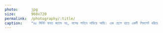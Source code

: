 ```yaml
---
photo:      jpg
size:       960x720
permalink:  /photography/:title/
caption:    "৪৫ মিনিট যাবত জ্যামে নয়, বাসের লাইনে দাড়িয়ে আছি। এক ছেলে হাতে একটি লিফলেট ধরিয়ে দিয়ে গেল। আমি একবার প্লেন, একবার নৌকা বানাচ্ছি।"
---
```

